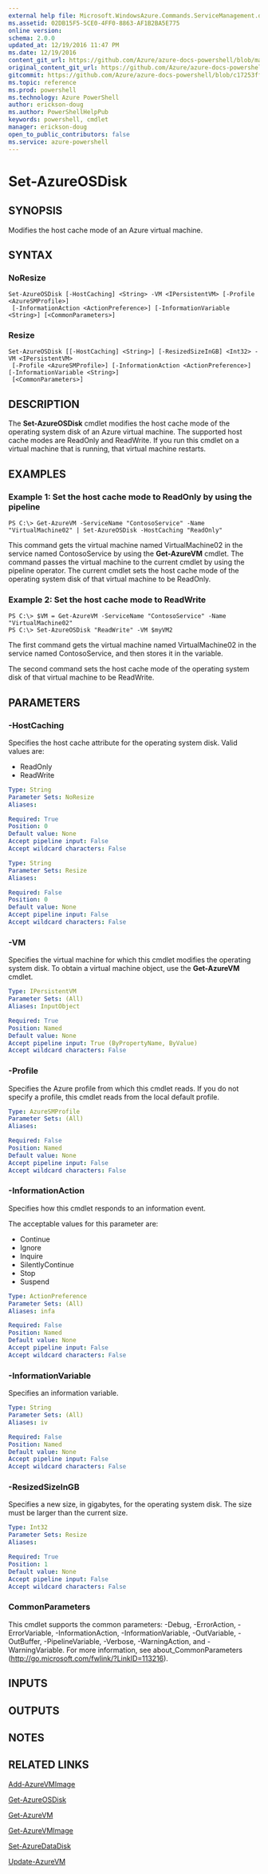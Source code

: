 ```yaml
---
external help file: Microsoft.WindowsAzure.Commands.ServiceManagement.dll-Help.xml
ms.assetid: 02DB15F5-5CE0-4FF0-8863-AF1B2BA5E775
online version: 
schema: 2.0.0
updated_at: 12/19/2016 11:47 PM
ms.date: 12/19/2016
content_git_url: https://github.com/Azure/azure-docs-powershell/blob/master/azureps-cmdlets-docs/ServiceManagement/Azure.Service/v3.1.0/Set-AzureOSDisk.md
original_content_git_url: https://github.com/Azure/azure-docs-powershell/blob/master/azureps-cmdlets-docs/ServiceManagement/Azure.Service/v3.1.0/Set-AzureOSDisk.md
gitcommit: https://github.com/Azure/azure-docs-powershell/blob/c17253ff7f696fb211814185df5f94106c4534a8/azureps-cmdlets-docs/ServiceManagement/Azure.Service/v3.1.0/Set-AzureOSDisk.md
ms.topic: reference
ms.prod: powershell
ms.technology: Azure PowerShell
author: erickson-doug
ms.author: PowerShellHelpPub
keywords: powershell, cmdlet
manager: erickson-doug
open_to_public_contributors: false
ms.service: azure-powershell
---
```


# Set-AzureOSDisk

## SYNOPSIS
Modifies the host cache mode of an Azure virtual machine.

## SYNTAX

### NoResize
```
Set-AzureOSDisk [-HostCaching] <String> -VM <IPersistentVM> [-Profile <AzureSMProfile>]
 [-InformationAction <ActionPreference>] [-InformationVariable <String>] [<CommonParameters>]
```

### Resize
```
Set-AzureOSDisk [[-HostCaching] <String>] [-ResizedSizeInGB] <Int32> -VM <IPersistentVM>
 [-Profile <AzureSMProfile>] [-InformationAction <ActionPreference>] [-InformationVariable <String>]
 [<CommonParameters>]
```

## DESCRIPTION
The **Set-AzureOSDisk** cmdlet modifies the host cache mode of the operating system disk of an Azure virtual machine.
The supported host cache modes are ReadOnly and ReadWrite.
If you run this cmdlet on a virtual machine that is running, that virtual machine restarts.

## EXAMPLES

### Example 1: Set the host cache mode to ReadOnly by using the pipeline
```
PS C:\> Get-AzureVM -ServiceName "ContosoService" -Name "VirtualMachine02" | Set-AzureOSDisk -HostCaching "ReadOnly"
```

This command gets the virtual machine named VirtualMachine02 in the service named ContosoService by using the **Get-AzureVM** cmdlet.
The command passes the virtual machine to the current cmdlet by using the pipeline operator.
The current cmdlet sets the host cache mode of the operating system disk of that virtual machine to be ReadOnly.

### Example 2: Set the host cache mode to ReadWrite
```
PS C:\> $VM = Get-AzureVM -ServiceName "ContosoService" -Name "VirtualMachine02"
PS C:\> Set-AzureOSDisk "ReadWrite" -VM $myVM2
```

The first command gets the virtual machine named VirtualMachine02 in the service named ContosoService, and then stores it in the variable.

The second command sets the host cache mode of the operating system disk of that virtual machine to be ReadWrite.

## PARAMETERS

### -HostCaching
Specifies the host cache attribute for the operating system disk.
Valid values are: 

- ReadOnly 
- ReadWrite

```yaml
Type: String
Parameter Sets: NoResize
Aliases: 

Required: True
Position: 0
Default value: None
Accept pipeline input: False
Accept wildcard characters: False
```

```yaml
Type: String
Parameter Sets: Resize
Aliases: 

Required: False
Position: 0
Default value: None
Accept pipeline input: False
Accept wildcard characters: False
```

### -VM
Specifies the virtual machine for which this cmdlet modifies the operating system disk.
To obtain a virtual machine object, use the **Get-AzureVM** cmdlet.

```yaml
Type: IPersistentVM
Parameter Sets: (All)
Aliases: InputObject

Required: True
Position: Named
Default value: None
Accept pipeline input: True (ByPropertyName, ByValue)
Accept wildcard characters: False
```

### -Profile
Specifies the Azure profile from which this cmdlet reads.
If you do not specify a profile, this cmdlet reads from the local default profile.

```yaml
Type: AzureSMProfile
Parameter Sets: (All)
Aliases: 

Required: False
Position: Named
Default value: None
Accept pipeline input: False
Accept wildcard characters: False
```

### -InformationAction
Specifies how this cmdlet responds to an information event.

The acceptable values for this parameter are:

- Continue
- Ignore
- Inquire
- SilentlyContinue
- Stop
- Suspend

```yaml
Type: ActionPreference
Parameter Sets: (All)
Aliases: infa

Required: False
Position: Named
Default value: None
Accept pipeline input: False
Accept wildcard characters: False
```

### -InformationVariable
Specifies an information variable.

```yaml
Type: String
Parameter Sets: (All)
Aliases: iv

Required: False
Position: Named
Default value: None
Accept pipeline input: False
Accept wildcard characters: False
```

### -ResizedSizeInGB
Specifies a new size, in gigabytes, for the operating system disk.
The size must be larger than the current size.

```yaml
Type: Int32
Parameter Sets: Resize
Aliases: 

Required: True
Position: 1
Default value: None
Accept pipeline input: False
Accept wildcard characters: False
```

### CommonParameters
This cmdlet supports the common parameters: -Debug, -ErrorAction, -ErrorVariable, -InformationAction, -InformationVariable, -OutVariable, -OutBuffer, -PipelineVariable, -Verbose, -WarningAction, and -WarningVariable. For more information, see about_CommonParameters (http://go.microsoft.com/fwlink/?LinkID=113216).

## INPUTS

## OUTPUTS

## NOTES

## RELATED LINKS

[Add-AzureVMImage](xref:ServiceManagement/Azure.Service/v3.1.0/Add-AzureVMImage.md)

[Get-AzureOSDisk](xref:ServiceManagement/Azure.Service/v3.1.0/Get-AzureOSDisk.md)

[Get-AzureVM](xref:ServiceManagement/Azure.Service/v3.1.0/Get-AzureVM.md)

[Get-AzureVMImage](xref:ServiceManagement/Azure.Service/v3.1.0/Get-AzureVMImage.md)

[Set-AzureDataDisk](xref:ServiceManagement/Azure.Service/v3.1.0/Set-AzureDataDisk.md)

[Update-AzureVM](xref:ServiceManagement/Azure.Service/v3.1.0/Update-AzureVM.md)


